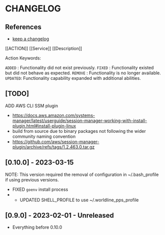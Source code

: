 # CHANGELOG

## References

- [keep a changelog](https://keepachangelog.com/en/1.0.0/)

[[ACTION]] [[Service]] [[Description]]

Action Keywords:

`ADDED`  : Functionality did not exist previously.
`FIXED`  : Functionality existed but did not behave as expected.
`REMOVE` : Functionality is no longer available.
`UPDATED`: Functionality capability expanded with additional abilities.

## [TODO]

ADD AWS CLI SSM plugin

- https://docs.aws.amazon.com/systems-manager/latest/userguide/session-manager-working-with-install-plugin.html#install-plugin-linux
- build from source due to binary packages not following the wider community naming convention
- https://github.com/aws/session-manager-plugin/archive/refs/tags/1.2.463.0.tar.gz

## [0.10.0] - 2023-03-15

NOTE: This version required the removal of configuration in ~/.bash_profile if using previous versions.

- FIXED `goenv` install process
- - UPDATED SHELL_PROFILE to use ~/.worldline_pps_profile

## [0.9.0] - 2023-02-01 - Unreleased

- Everything before 0.10.0
